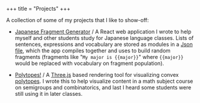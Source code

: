 +++
title = "Projects"
+++

A collection of some of my projects that I like to show-off:

- [Japanese Fragment Generator](/apps/japanese) /
  A React web application I wrote to help myself and other students study for Japanese language
  classes. Lists of sentences, expressions and vocabulary are stored as modules in a [Json
  file](/apps/lang_modules/japanese_modules.json), which the app compiles together and uses to build
  random fragments (fragments like "<code>My major is {{major}}</code>" where <code>{{major}}</code>
  would be replaced with vocabulary on fragment population).

- [Polytopes!](/apps/polytopes) /
  A [Three.js](https://threejs.org/) based rendering tool for visualizing convex
  [polytopes](https://en.wikipedia.org/wiki/Polytope). I wrote this to help visualize content in a
  math subject course on semigroups and combinatorics, and last I heard some students were still
  using it in later classes.
